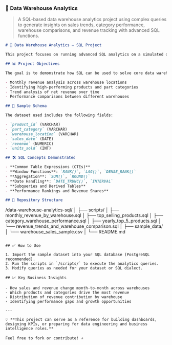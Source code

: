 ### 🔹 **Data Warehouse Analytics**

> A SQL-based data warehouse analytics project using complex queries to generate insights on sales trends, category performance, warehouse comparisons, and revenue tracking with advanced SQL functions.

```markdown
# 🧮 Data Warehouse Analytics – SQL Project

This project focuses on running advanced SQL analytics on a simulated data warehouse environment. It provides insight into sales performance, warehouse efficiency, part category trends, and revenue dynamics using real-world business questions.

## 📊 Project Objectives

The goal is to demonstrate how SQL can be used to solve core data warehouse analytics problems using complex, business-oriented queries. This includes:

- Monthly revenue analysis across warehouse locations
- Identifying high-performing products and part categories
- Trend analysis of net revenue over time
- Performance comparisons between different warehouses

## 🧱 Sample Schema

The dataset used includes the following fields:

- `product_id` (VARCHAR)
- `part_category` (VARCHAR)
- `warehouse_location` (VARCHAR)
- `sales_date` (DATE)
- `revenue` (NUMERIC)
- `units_sold` (INT)

## 🛠️ SQL Concepts Demonstrated

- **Common Table Expressions (CTEs)**
- **Window Functions**: `RANK()`, `LAG()`, `DENSE_RANK()`
- **Aggregation**: `SUM()`, `ROUND()`
- **Date Handling**: `DATE_TRUNC()`, `INTERVAL`
- **Subqueries and Derived Tables**
- **Performance Rankings and Revenue Shares**

## 📁 Repository Structure

```

/data-warehouse-analytics-sql/
│
├── scripts/
│   ├── monthly\_revenue\_by\_warehouse.sql
│   ├── top\_selling\_products.sql
│   ├── category\_warehouse\_performance.sql
│   ├── yearly\_top\_5\_products.sql
│   └── revenue\_trends\_and\_warehouse\_comparison.sql
│
├── sample\_data/
│   └── warehouse\_sales\_sample.csv
│
└── README.md

```

## ✅ How to Use

1. Import the sample dataset into your SQL database (PostgreSQL recommended).
2. Run the scripts in `/scripts/` to execute the analytics queries.
3. Modify queries as needed for your dataset or SQL dialect.

## 📈 Key Business Insights

- How sales and revenue change month-to-month across warehouses
- Which products and categories drive the most revenue
- Distribution of revenue contribution by warehouse
- Identifying performance gaps and growth opportunities

---

💡 **This project can serve as a reference for building dashboards, designing KPIs, or preparing for data engineering and business intelligence roles.**

Feel free to fork or contribute! ⭐️
```
